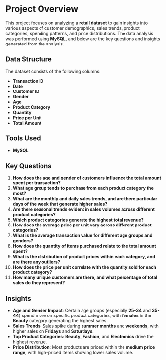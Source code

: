 # Project Overview

This project focuses on analyzing a **retail dataset** to gain insights into various aspects of customer demographics, sales trends, product categories, spending patterns, and price distributions. The data analysis was performed using **MySQL**, and below are the key questions and insights generated from the analysis.
## Data Structure

The dataset consists of the following columns:

- **Transaction ID**
- **Date**
- **Customer ID**
- **Gender**
- **Age**
- **Product Category**
- **Quantity**
- **Price per Unit**
- **Total Amount**


## Tools Used

- **MySQL**

## Key Questions
1. **How does the age and gender of customers influence the total amount spent per transaction?**
2. **What age group tends to purchase from each product category the most?**
3. **What are the monthly and daily sales trends, and are there particular days of the week that generate higher sales?**
4. **Are there seasonal trends evident in sales volumes across different product categories?**
5. **Which product categories generate the highest total revenue?**
6. **How does the average price per unit vary across different product categories?**
7. **What is the average transaction value for different age groups and genders?**
8. **How does the quantity of items purchased relate to the total amount spent?**
9. **What is the distribution of product prices within each category, and are there any outliers?**
10. **How does the price per unit correlate with the quantity sold for each product category?**
11. **How many unique customers are there, and what percentage of total sales do they represent?**

## Insights

- **Age and Gender Impact**: Certain age groups (especially **25-34** and **35-44**) spend more on specific product categories, with **females** in the **Beauty** category generating the highest sales.
- **Sales Trends**: Sales spike during **summer months** and **weekends**, with higher sales on **Fridays** and **Saturdays**.
- **Top Product Categories**: **Beauty**, **Fashion**, and **Electronics** drive the highest revenue.
- **Price Distribution**: Most products are priced within the **medium price range**, with high-priced items showing lower sales volume.



